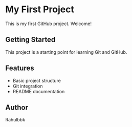 # My First Project

This is my first GitHub project. Welcome!

## Getting Started

This project is a starting point for learning Git and GitHub.

## Features

- Basic project structure
- Git integration
- README documentation

## Author

Rahulbbk 